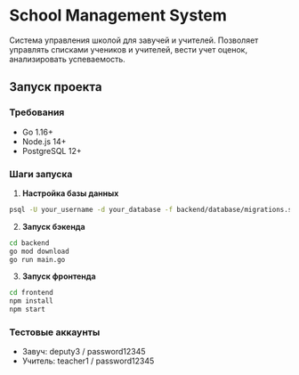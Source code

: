 # School Management System

Система управления школой для завучей и учителей. Позволяет управлять списками учеников и учителей, вести учет оценок, анализировать успеваемость.

## Запуск проекта

### Требования
- Go 1.16+
- Node.js 14+
- PostgreSQL 12+

### Шаги запуска

1. **Настройка базы данных**
```bash
psql -U your_username -d your_database -f backend/database/migrations.sql
```

2. **Запуск бэкенда**
```bash
cd backend
go mod download
go run main.go
```

3. **Запуск фронтенда**
```bash
cd frontend
npm install
npm start
```

### Тестовые аккаунты
- Завуч: deputy3 / password12345
- Учитель: teacher1 / password12345